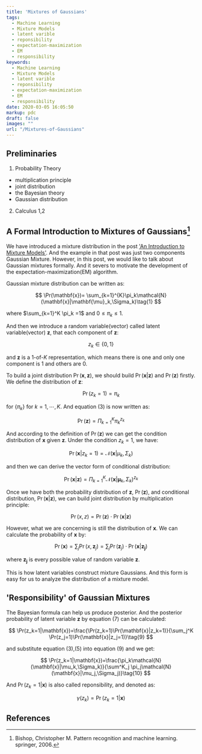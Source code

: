 ```yaml
---
title: 'Mixtures of Gaussians'
tags:
  - Machine Learning
  - Mixture Models
  - latent varible
  - reponsibility
  - expectation-maximization
  - EM
  - responsibility
keywords:
  - Machine Learning
  - Mixture Models
  - latent varible
  - reponsibility
  - expectation-maximization
  - EM
  - responsibility
date: 2020-03-05 16:05:50
markup: pdc
draft: false
images: ""
url: "/Mixtures-of-Gaussians"
---
```


## Preliminaries
1. Probability Theory
  - multiplication principle
  - joint distribution
  - the Bayesian theory
  - Gaussian distribution
2. Calculus 1,2


## A Formal Introduction to Mixtures of Gaussians[^1]

We have introduced a mixture distribution in the post ['An Introduction to Mixture Models'](https://anthony-tan.com/An-Introduction-to-Mixture-Models/). And the example in that post was just two components Gaussian Mixture. However, in this post, we would like to talk about Gaussian mixtures formally. And it severs to motivate the development of the expectation-maximization(EM) algorithm.

Gaussian mixture distribution can be written as:

$$
\Pr(\mathbf{x})= \sum_{k=1}^{K}\pi_k\mathcal{N}(\mathbf{x}|\mathbf{\mu}_k,\Sigma_k)\tag{1}
$$

where $\sum_{k=1}^K \pi_k =1$ and $0\leq \pi_k\leq 1$.

And then we introduce a random variable(vector) called latent variable(vector) $\mathbf{z}$, that each component of $\mathbf{z}$:

$$
z_k\in\{0,1\}\tag{2}
$$

and $\mathbf{z}$ is a $1$-of-$K$ representation, which means there is one and only one component is $1$ and others are $0$. 

To build a joint distribution $\Pr(\mathbf{x},\mathbf{z})$, we should build $\Pr(\mathbf{x}|\mathbf{z})$ and $\Pr(\mathbf{z})$ firstly. We define the distribution of $\mathbf{z}$:

$$
\Pr(z_k=1)=\pi_k\tag{3}
$$

for $\{\pi_k\}$ for $k=1,\cdots,K$. And equation (3) is now written as:

$$
\Pr(\mathbf{z}) = \Pi_{k=1}^K \pi_k^{z_k}\tag{4}
$$

And according to the definition of $\Pr(\mathbf{z})$ we can get the condition distribution of $\mathbf{x}$ given $\mathbf{z}$. Under the condition $z_k=1$, we have:

$$
\Pr(\mathbf{x}|z_k=1)=\mathcal{N}(\mathbf{x}|\mu_k,\Sigma_k)\tag{5}
$$

and then we can derive the vector form of conditional distribution:

$$
\Pr(\mathbf{x}|\mathbf{z})=\Pi_{k=1}^{K}\mathcal{N}(\mathbf{x}|\mathbf{\mu}_k,\Sigma_k)^{z_k}\tag{6}
$$

Once we have both the probability distribution of $\mathbf{z}$, $\Pr(\mathbf{z})$, and conditional distribution, $\Pr(\mathbf{x}|\mathbf{z})$, we can build joint distribution by multiplication principle:

$$
\Pr(x,z) = \Pr(\mathbf{z})\cdot \Pr(\mathbf{x}|\mathbf{z})\tag{7}
$$

However, what we are concerning is still the distribution of $\mathbf{x}$. We can calculate the probability of $\mathbf{x}$ by:

$$
\Pr(\mathbf{x}) = \sum_{j}\Pr(x,\mathbf{z}_j) = \sum_{j}\Pr(\mathbf{z}_j)\cdot \Pr(\mathbf{x}|\mathbf{z_j})\tag{8}
$$

where $\mathbf{z_j}$ is every possible value of random variable $\mathbf{z}$.

This is how latent variables construct mixture Gaussians. And this form is easy for us to analyze the distribution of a mixture model.

## 'Responsibility' of Gaussian Mixtures

The Bayesian formula can help us produce posterior. And the posterior probability of latent variable $\mathbf{z}$ by equation (7) can be calculated:

$$
\Pr(z_k=1|\mathbf{x})=\frac{\Pr(z_k=1)\Pr(\mathbf{x}|z_k=1)}{\sum_j^K \Pr(z_j=1)\Pr(\mathbf{x}|z_j=1)}\tag{9}
$$

and substitute equation (3),(5) into equation (9) and we get:

$$
\Pr(z_k=1|\mathbf{x})=\frac{\pi_k\mathcal{N}(\mathbf{x}|\mu_k,\Sigma_k)}{\sum^K_j \pi_j\mathcal{N}(\mathbf{x}|\mu_j,\Sigma_j)}\tag{10}
$$

And $\Pr(z_k=1|\mathbf{x})$ is also called reponsibility, and denoted as:

$$
\gamma(z_k)=\Pr(z_k=1|\mathbf{x})\tag{11}
$$


## References

[^1]: Bishop, Christopher M. Pattern recognition and machine learning. springer, 2006.